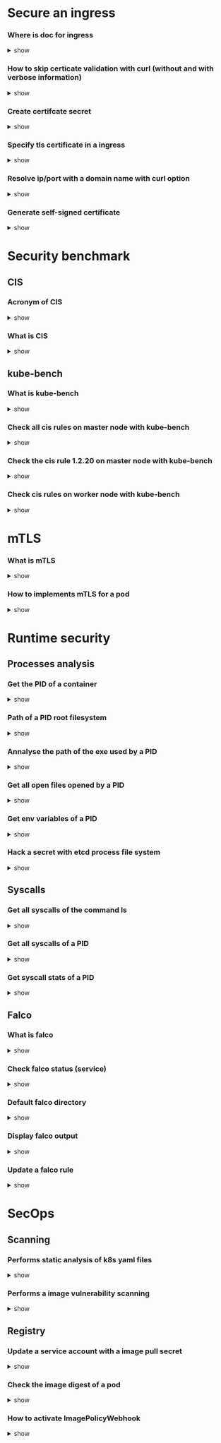 # Secure an ingress

### Where is doc for ingress

<details>
<summary>show</summary>
<p>

[Ingress | Kubernetes](https://kubernetes.io/docs/concepts/services-networking/ingress/)

Concepts > Service, Load Balancing, and Networking > Ingress

</p>
</details>

### How to skip certicate validation with curl (without and with verbose information)

<details>
<summary>show</summary>
<p>

`curl https://myip:myport/myservice -k`

`curl https://myip:myport/myservice -kv`

</p>
</details>

### Create certifcate secret

<details>
<summary>show</summary>
<p>

`k create secret tls mycertificate --cert=cert.pem,crt --key=cert.key`

</p>
</details>

### Specify tls certificate in a ingress

<details>
<summary>show</summary>
<p>

```yaml
apiVersion: networking.k8s.io/v1
kind: Ingress
metadata:
  name: tls-example-ingress
spec:
  tls:
  - hosts:
      - https-example.foo.com
    secretName: testsecret-tls
  rules:
  - host: https-example.foo.com
    http:
      paths:
      - path: /
        pathType: Prefix
        backend:
          service:
            name: service1
            port:
              number: 80
```

</p>
</details>

### Resolve ip/port with a domain name with curl option

<details>
<summary>show</summary>
<p>

`curl https://mydomain.com:myport/myservice --resolve mydomain.com:myport:myip`

</p>
</details>

### Generate self-signed certificate

<details>
<summary>show</summary>
<p>

`openssl req -x509 -nodes -days 365 -newkey rsa:2048 -keyout cert.key -out cert.crt -subj "/CN=mydomain.com/O=mydomain.com"`

</p>
</details>

# Security benchmark

## CIS

### Acronym of CIS

<details>
<summary>show</summary>
<p>

CIS : Center for Internet Security

</p>
</details>

### What is CIS

<details>
<summary>show</summary>
<p>

kube-bench can check automaticly CIS rules. Follows the instruction in the kube-bench guthub repository (https://github.com/aquasecurity/kube-bench), --> Running inside a container

</p>
</details>

## kube-bench

### What is kube-bench

<details>
<summary>show</summary>
<p>

kube-bench can check automaticly CIS rules. Follows the instruction in the kube-bench guthub repository (https://github.com/aquasecurity/kube-bench), --> Running inside a container

</p>
</details>

### Check all cis rules on master node with kube-bench

<details>
<summary>show</summary>
<p>

`kube-bench run --targets master`

</p>
</details>

### Check the cis rule 1.2.20 on master node with kube-bench

<details>
<summary>show</summary>
<p>

`kube-bench run --targets master --check 1.2.20`

</p>
</details>

### Check cis rules on worker node with kube-bench

<details>
<summary>show</summary>
<p>

`kube-bench run --targets node`

</p>
</details>

# mTLS

### What is mTLS

<details>
<summary>show</summary>
<p>

mTLS allows you to have a two-way authentication for internal pod secure communication.

</p>
</details>

### How to implements mTLS for a pod

<details>
<summary>show</summary>
<p>

Create a container proxy in the pod that intercepts secure communication.

```yaml
apiVersion: v1
kind: Pod
metadata:
  name: mtlsdemo
spec:
  containers:
  - name: app
    image: bash
    command:
    - sh
    - -c
    - 'ping google.com'
  - name: proxy
    image: ubuntu
    command:
    - sh
    - -c
    - 'apt-get update && apt-get install iptables -y && iptables -L && sleep 10d'
    securityContext:
      capabilities:
        add: ["NET_ADMIN"]
```


</p>
</details>

# Runtime security

## Processes analysis

### Get the PID of a container

<details>
<summary>show</summary>
<p>

On the node who host the pod :

`ps -aux | grep httpd` and  `crictl ps | grep httpd` (or nginx... depends of the image used)

</p>
</details>

### Path of a PID root filesystem

<details>
<summary>show</summary>
<p>

`/proc/PID`

</p>
</details>

### Annalyse the path of the exe used by a PID

<details>
<summary>show</summary>
<p>

`ls -lh /proc/PID/exe`

</p>
</details>

### Get all open files opened by a PID

<details>
<summary>show</summary>
<p>

`ls -lha /proc/PID/fd`

</p>
</details>

### Get env variables of a PID

<details>
<summary>show</summary>
<p>

`cat /proc/PID/environ`

</p>
</details>

### Hack a secret with etcd process file system

<details>
<summary>show</summary>
<p>

 - `ps -aux | grep etcd` to get the PID
 - `ls -lha /proc/PID/fd` and search for the db file
 - `cat dbfile | strings | grep secretname`

</p>
</details>

## Syscalls

### Get all syscalls of the command ls

<details>
<summary>show</summary>
<p>

`strace ls`

</p>
</details>

### Get all syscalls of a PID

<details>
<summary>show</summary>
<p>

`strace -p PID`

</p>
</details>

### Get syscall stats of a PID

<details>
<summary>show</summary>
<p>

`strace -p PID -f -cw`

</p>
</details>


## Falco

### What is falco

<details>
<summary>show</summary>
<p>

Falco is a cloud-native runtime security (CNCF).
Falco analyse, assert and make action for any violations specified in the rules.

</p>
</details>

### Check falco status (service)

<details>
<summary>show</summary>
<p>

`service falco status`

</p>
</details>

### Default falco directory

<details>
<summary>show</summary>
<p>

`/etc/falco`

</p>
</details>

### Display falco output

<details>
<summary>show</summary>
<p>

`tail -f /var/log/syslog | grep falco` (service mode) OR just run `falco` binary.

</p>
</details>

### Update a falco rule

<details>
<summary>show</summary>
<p>

 - `cd /etc/falco`
 - `grep -r "acutal_output" .` to get the correct rule file
 - Open the rule file with VI and search for the rule (type / followed by the string you want to search for)
 - Copy the entire rule and paste into the file `falco_rules.local.yaml` file and update the rule. 

`tail -f /var/log/syslog | grep falco` (service mode) OR just run `falco` binary.

</p>
</details>

# SecOps

## Scanning

### Performs static analysis of k8s yaml files

<details>
<summary>show</summary>
<p>

Use [kubesec](https://kubesec.io/) tool

`kubesec scan pod.yaml`

OR

`docker run -i kubesec/kubesec:512c5e0 scan /dev/stdin < podyaml`

</p>
</details>

### Performs a image vulnerability scanning

<details>
<summary>show</summary>
<p>

Use [trivy](https://github.com/aquasecurity/trivy) tool

`trivy image python:3.4-alpine`

OR

`docker run aquasec/trivy image python:3.4-alpine`

</p>
</details>

## Registry

### Update a service account with a image pull secret

<details>
<summary>show</summary>
<p>

`k patch serviceaccount default -p '{"imagePullSecrets": [{"name": "my-registry"}] }'`

</p>
</details>

### Check the image digest of a pod

<details>
<summary>show</summary>
<p>

`k get pod mypod -o yaml`

Then check for the section `status.containerStatuses.imageID`                

</p>
</details>

### How to activate ImagePolicyWebhook

<details>
<summary>show</summary>
<p>

In kubeapi manifest file add the ImagePolicyWebhook

`--enable-admission-plugins=NodeRestriction,ImagePolicyWebhook`

and the configuration file for admission control

`--admission-control-config-file=/etc/kubernetes/admission/config.yaml` (add volume and volumeMount for /etc/kubernetes/admission)             

</p>
</details>